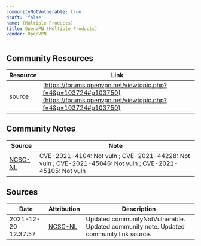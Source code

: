 ```yaml
---
communityNotVulnerable: true
draft: 'false'
name: (Multiple Products)
title: OpenVPN (Multiple Products)
vendor: OpenVPN
---
```



## Community Resources
| Resource | Link |
| --- | --- |
| source | [https://forums.openvpn.net/viewtopic.php?f=4&p=103724#p103750](https://forums.openvpn.net/viewtopic.php?f=4&p=103724#p103750) |

## Community Notes
| Source | Note |
| --- | --- |
| [NCSC-NL](https://github.com/NCSC-NL/log4shell/blob/main/software/README.md) | CVE-2021-4104: Not vuln ; CVE-2021-44228: Not vuln ; CVE-2021-45046: Not vuln ; CVE-2021-45105: Not vuln </ul> |

## Sources
| Date | Attribution | Description |
| --- | --- | --- |
| 2021-12-20 12:37:57 | [NCSC-NL](https://github.com/NCSC-NL/log4shell/blob/main/software/README.md) | Updated communityNotVulnerable. Updated community note. Updated community link source.  |
